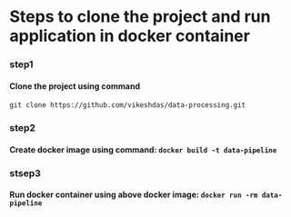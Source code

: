 # Steps to clone the project and run application in docker container

### step1
#### Clone the project using command 
` git clone https://github.com/vikeshdas/data-processing.git `

### step2 
#### Create docker image using command:  `docker build -t data-pipeline`

### stsep3
#### Run docker container using above docker image: `docker run -rm data-pipeline`
